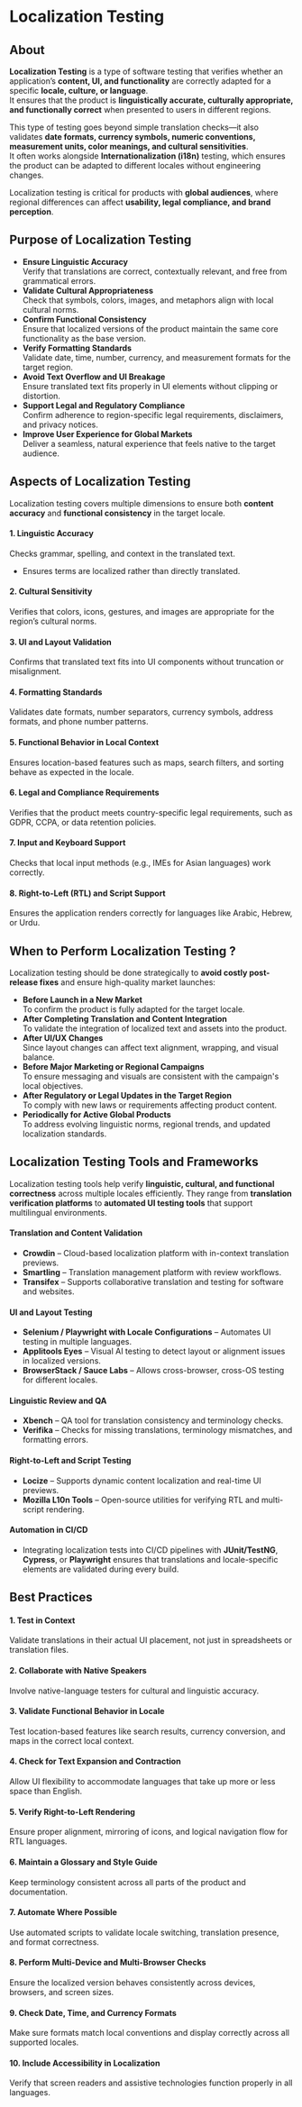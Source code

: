 # Localization Testing

## About

**Localization Testing** is a type of software testing that verifies whether an application’s **content, UI, and functionality** are correctly adapted for a specific **locale, culture, or language**.\
It ensures that the product is **linguistically accurate, culturally appropriate, and functionally correct** when presented to users in different regions.

This type of testing goes beyond simple translation checks—it also validates **date formats, currency symbols, numeric conventions, measurement units, color meanings, and cultural sensitivities**.\
It often works alongside **Internationalization (i18n)** testing, which ensures the product can be adapted to different locales without engineering changes.

Localization testing is critical for products with **global audiences**, where regional differences can affect **usability, legal compliance, and brand perception**.

## Purpose of Localization Testing

* **Ensure Linguistic Accuracy**\
  Verify that translations are correct, contextually relevant, and free from grammatical errors.
* **Validate Cultural Appropriateness**\
  Check that symbols, colors, images, and metaphors align with local cultural norms.
* **Confirm Functional Consistency**\
  Ensure that localized versions of the product maintain the same core functionality as the base version.
* **Verify Formatting Standards**\
  Validate date, time, number, currency, and measurement formats for the target region.
* **Avoid Text Overflow and UI Breakage**\
  Ensure translated text fits properly in UI elements without clipping or distortion.
* **Support Legal and Regulatory Compliance**\
  Confirm adherence to region-specific legal requirements, disclaimers, and privacy notices.
* **Improve User Experience for Global Markets**\
  Deliver a seamless, natural experience that feels native to the target audience.

## Aspects of Localization Testing

Localization testing covers multiple dimensions to ensure both **content accuracy** and **functional consistency** in the target locale.

#### 1. **Linguistic Accuracy**

Checks grammar, spelling, and context in the translated text.

* Ensures terms are localized rather than directly translated.

#### 2. **Cultural Sensitivity**

Verifies that colors, icons, gestures, and images are appropriate for the region’s cultural norms.

#### 3. **UI and Layout Validation**

Confirms that translated text fits into UI components without truncation or misalignment.

#### 4. **Formatting Standards**

Validates date formats, number separators, currency symbols, address formats, and phone number patterns.

#### 5. **Functional Behavior in Local Context**

Ensures location-based features such as maps, search filters, and sorting behave as expected in the locale.

#### 6. **Legal and Compliance Requirements**

Verifies that the product meets country-specific legal requirements, such as GDPR, CCPA, or data retention policies.

#### 7. **Input and Keyboard Support**

Checks that local input methods (e.g., IMEs for Asian languages) work correctly.

#### 8. **Right-to-Left (RTL) and Script Support**

Ensures the application renders correctly for languages like Arabic, Hebrew, or Urdu.

## When to Perform Localization Testing ?

Localization testing should be done strategically to **avoid costly post-release fixes** and ensure high-quality market launches:

* **Before Launch in a New Market**\
  To confirm the product is fully adapted for the target locale.
* **After Completing Translation and Content Integration**\
  To validate the integration of localized text and assets into the product.
* **After UI/UX Changes**\
  Since layout changes can affect text alignment, wrapping, and visual balance.
* **Before Major Marketing or Regional Campaigns**\
  To ensure messaging and visuals are consistent with the campaign's local objectives.
* **After Regulatory or Legal Updates in the Target Region**\
  To comply with new laws or requirements affecting product content.
* **Periodically for Active Global Products**\
  To address evolving linguistic norms, regional trends, and updated localization standards.

## Localization Testing Tools and Frameworks

Localization testing tools help verify **linguistic, cultural, and functional correctness** across multiple locales efficiently. They range from **translation verification platforms** to **automated UI testing tools** that support multilingual environments.

#### **Translation and Content Validation**

* **Crowdin** – Cloud-based localization platform with in-context translation previews.
* **Smartling** – Translation management platform with review workflows.
* **Transifex** – Supports collaborative translation and testing for software and websites.

#### **UI and Layout Testing**

* **Selenium / Playwright with Locale Configurations** – Automates UI testing in multiple languages.
* **Applitools Eyes** – Visual AI testing to detect layout or alignment issues in localized versions.
* **BrowserStack / Sauce Labs** – Allows cross-browser, cross-OS testing for different locales.

#### **Linguistic Review and QA**

* **Xbench** – QA tool for translation consistency and terminology checks.
* **Verifika** – Checks for missing translations, terminology mismatches, and formatting errors.

#### **Right-to-Left and Script Testing**

* **Locize** – Supports dynamic content localization and real-time UI previews.
* **Mozilla L10n Tools** – Open-source utilities for verifying RTL and multi-script rendering.

#### **Automation in CI/CD**

* Integrating localization tests into CI/CD pipelines with **JUnit/TestNG**, **Cypress**, or **Playwright** ensures that translations and locale-specific elements are validated during every build.

## Best Practices

#### 1. **Test in Context**

Validate translations in their actual UI placement, not just in spreadsheets or translation files.

#### 2. **Collaborate with Native Speakers**

Involve native-language testers for cultural and linguistic accuracy.

#### 3. **Validate Functional Behavior in Locale**

Test location-based features like search results, currency conversion, and maps in the correct local context.

#### 4. **Check for Text Expansion and Contraction**

Allow UI flexibility to accommodate languages that take up more or less space than English.

#### 5. **Verify Right-to-Left Rendering**

Ensure proper alignment, mirroring of icons, and logical navigation flow for RTL languages.

#### 6. **Maintain a Glossary and Style Guide**

Keep terminology consistent across all parts of the product and documentation.

#### 7. **Automate Where Possible**

Use automated scripts to validate locale switching, translation presence, and format correctness.

#### 8. **Perform Multi-Device and Multi-Browser Checks**

Ensure the localized version behaves consistently across devices, browsers, and screen sizes.

#### 9. **Check Date, Time, and Currency Formats**

Make sure formats match local conventions and display correctly across all supported locales.

#### 10. **Include Accessibility in Localization**

Verify that screen readers and assistive technologies function properly in all languages.

